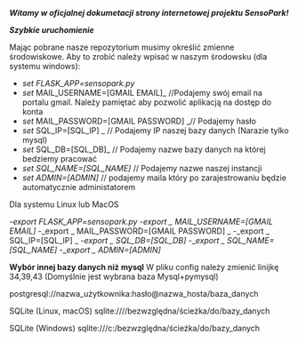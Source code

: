 ***Witamy w oficjalnej dokumetacji strony internetowej projektu SensoPark!***

_**Szybkie uruchomienie**_

Mając pobrane nasze repozytorium musimy określić zmienne środowiskowe. Aby to zrobić należy wpisać w naszym środowsku (dla systemu windows):

- _set FLASK_APP=sensopark.py_
- _set_ MAIL_USERNAME=[GMAIL EMAIL]_ //Podajemy swój email na portalu gmail. Należy pamiętać aby pozwolić aplikacją na dostęp do konta
- _set_ MAIL_PASSWORD=[GMAIL PASSWORD] _// Podajemy hasło
- _set_ SQL_IP=[SQL_IP] _ // Podajemy IP naszej bazy danych (Narazie tylko mysql)
- _set_ SQL_DB=[SQL_DB]_ // Podajemy nazwe bazy danych na której bedziemy pracować
- __set_ SQL_NAME=[SQL_NAME]_ // Podajemy nazwe naszej instancji
- __set_ ADMIN=[ADMIN]_ // podajemy maila który po zarajestrowaniu będzie automatycznie administatorem

Dla systemu Linux lub MacOS

-_export FLASK_APP=sensopark.py_
-_export _ MAIL_USERNAME=[GMAIL EMAIL]_ 
-_export _ MAIL_PASSWORD=[GMAIL PASSWORD] _
-_export _ SQL_IP=[SQL_IP] _
-_export _ SQL_DB=[SQL_DB]_ 
-__export _ SQL_NAME=[SQL_NAME]_ 
-__export _ ADMIN=[ADMIN]_ 

**Wybór innej bazy danych niż mysql**
W pliku config należy zmienić linijkę 34,39,43 (Domyślnie jest wybrana baza Mysql+pymysql)

postgresql://nazwa_użytkownika:hasło@nazwa_hosta/baza_danych

SQLite (Linux, macOS) sqlite:////bezwzględna/ścieżka/do/bazy_danych

SQLite (Windows) sqlite:///c:/bezwzględna/ścieżka/do/bazy_danych

